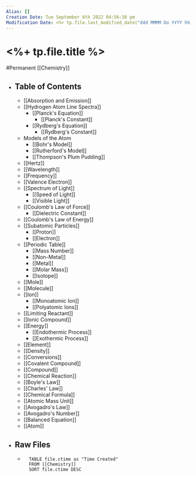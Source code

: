 ```yaml
---
Alias: []
Creation Date: Tue September 6th 2022 04:56:38 pm 
Modification Date: <%+ tp.file.last_modified_date("ddd MMMM Do YYYY hh:mm:ss a") %>
---
```

# <%+ tp.file.title %>
#Permanent [[Chemistry]]

- ## Table of Contents
	- [[Absorption and Emission]]
	- [[Hydrogen Atom Line Spectra]]
		- [[Planck's Equation]]
			- [[Planck's Constant]]
		- [[Rydberg's Equation]]
			- [[Rydberg's Constant]]
	- Models of the Atom
		- [[Bohr's Model]]
		- [[Rutherford's Model]]
		- [[Thompson's Plum Pudding]]
	- [[Hertz]]
	- [[Wavelength]]
	- [[Frequency]]
	- [[Valence Electron]]
	- [[Spectrum of Light]]
		- [[Speed of Light]]
		- [[Visible Light]]
	- [[Coulomb's Law of Force]]
		- [[Dielectric Constant]]
	- [[Coulomb's Law of Energy]]
	- [[Subatomic Particles]]
		- [[Proton]]
		- [[Electron]]
	- [[Periodic Table]]
		- [[Mass Number]]
		- [[Non-Metal]]
		- [[Metal]]
		- [[Molar Mass]]
		- [[Isotope]]
	- [[Mole]]
	- [[Molecule]]
	- [[Ion]]
		- [[Monoatomic Ion]]
		- [[Polyatomic Ions]]
	- [[Limiting Reactant]]
	- [[Ionic Compound]]
	- [[Energy]]
		- [[Endothermic Process]]
		- [[Exothermic Process]]
	- [[Element]]
	- [[Density]]
	- [[Conversions]]
	- [[Covalent Compound]]
	- [[Compound]]
	- [[Chemical Reaction]]
	- [[Boyle's Law]]
	- [[Charles' Law]]
	- [[Chemical Formula]]
	- [[Atomic Mass Unit]]
	- [[Avogadro's Law]]
	- [[Avogadro's Number]]
	- [[Balanced Equation]]
	- [[Atom]]
- ## Raw Files
	- ```dataview
		TABLE file.ctime as "Time Created"
		FROM [[Chemistry]]
		SORT file.ctime DESC
		```